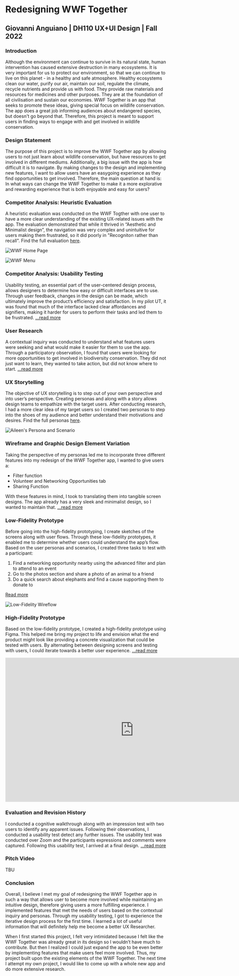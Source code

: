 # Redesigning WWF Together

## Giovanni Anguiano | DH110 UX+UI Design | Fall 2022

### Introduction

Although the environment can continue to survive in its natural state, human intervention has caused extensive destruction in many ecosystems. It is very important for us to protect our environment, so that we can continue to live on this planet - in a healthy and safe atmosphere. Healthy ecosystems clean our water, purify our air, maintain our soil, regulate the climate, recycle nutrients and provide us with food. They provide raw materials and resources for medicines and other purposes. They are at the foundation of all civilisation and sustain our economies. WWF Together is an app that seeks to promote these ideas, giving special focus on wildlife conservation. The app does a great job informing audiences about endangered species, but doesn't go beyond that. Therefore, this project is meant to support users in finding ways to engage with and get involved in wildlife conservation.

### Design Statement

The purpose of this project is to improve the WWF Together app by allowing users to not just learn about wildlife conservation, but have resources to get involved in different mediums. Additionally, a big issue with the app is how difficult it is to navigate. By making changes to the design and implementing new features, I want to allow users have an easygoing experience as they find opportunities to get involved. Therefore, the main question at hand is: In what ways can change the WWF Together to make it a more explorative and rewarding experience that is both enjoyable and easy for users?

### Competitor Analysis: Heuristic Evaluation

A heuristic evaluation was conducted on the WWF Togther with one user to have a more clear understanding of the existing UX-related issues with the app. The evaluation demonstrated that while it thrived in “Aesthetic and Minimalist design”, the navigation was very complex and unintuitive for users making them frustrated, so it did poorly in "Recogniton rather than recall". Find the full evaluation [here](https://github.com/giovannianguiano1/DH110-F22-Gio/blob/main/assignment01/README.md). 

![WWF Home Page](https://raw.githubusercontent.com/giovannianguiano1/DH110-F22-Gio/main/assignment01/wwf-homepage.png)

![WWF Menu](https://raw.githubusercontent.com/giovannianguiano1/DH110-F22-Gio/main/assignment01/wwf-grid.png)

### Competitor Analysis: Usability Testing

Usability testing, an essential part of the user-centered design process, allows designers to determine how easy or difficult interfaces are to use. Through user feedback, changes in the design can be made, which ultimately improve the product’s efficiency and satisfaction. In my pilot UT, it was found that much of the interface lacked clear affordances and signifiers, making it harder for users to perform their tasks and led them to be frustrated. [...read more](https://github.com/giovannianguiano1/DH110-F22-Gio/tree/main/assignment02)


### User Research

A contextual inquiry was conducted to understand what features users were seeking and what would make it easier for them to use the app. Through a participatory observation, I found that users were looking for more opportunities to get involved in biodiversity conservation. They did not just want to learn, they wanted to take action, but did not know where to start. [...read more](https://github.com/giovannianguiano1/DH110-F22-Gio/tree/main/assignment03)

### UX Storytelling

The objective of UX storytelling is to step out of your own perspective and into user’s perspective. Creating personas and along with a story allows design teams to empathize with the target users. After conducting research, I had a more clear idea of my target users so I created two personas to step into the shoes of my audience and better understand their motivations and desires. Find the full personas [here](https://github.com/giovannianguiano1/DH110-F22-Gio/tree/main/assignment04).

![Aileen's Persona and Scenario](https://raw.githubusercontent.com/giovannianguiano1/DH110-F22-Gio/main/assignment04/AileenWoodley.png)

### Wireframe and Graphic Design Element Variation 

Taking the perspective of my personas led me to incorporate three different features into my redesign of the WWF Together app, I wanted to give users a: 

* Filter function
* Volunteer and Networking Opportunities tab
* Sharing Function

With these features in mind, I took to translating them into tangible screen designs. The app already has a very sleek and minimalist design, so I wanted to maintain that. [...read more](https://github.com/giovannianguiano1/DH110-F22-Gio/tree/main/assignment05)


### Low-Fidelity Prototype

Before going into the high-fidelity prototyping, I create sketches of the screens along with user flows. Through these low-fidelity prototypes, it enabled me to determine whether users could understand the app’s flow. Based on the user personas and scenarios, I created three tasks to test with a participant: 

1. Find a networking opportunity nearby using the advanced filter and plan to attend to an event
2. Go to the photos section and share a photo of an animal to a friend
3. Do a quick search about elephants and find a cause supporting them to donate to

[Read more](https://github.com/giovannianguiano1/DH110-F22-Gio/tree/main/assignment05)

![Low-Fidelity Wireflow](https://raw.githubusercontent.com/giovannianguiano1/DH110-F22-Gio/main/assignment05/wireflow2.png)

### High-Fidelity Prototype

Based on the low-fidelity prototype, I created a high-fidelity prototype using Figma. This helped me bring my project to life and envision what the end product might look like providing a concrete visualization that could be tested with users. By alternating between designing screens and testing with users, I could iterate towards a better user experience. [...read more](https://github.com/giovannianguiano1/DH110-F22-Gio/tree/main/assignment07)

<iframe style="border: 1px solid rgba(0, 0, 0, 0.1);" width="800" height="450" src="https://www.figma.com/embed?embed_host=share&url=https%3A%2F%2Fwww.figma.com%2Fproto%2FPzSGoBQV2IA0qJgNrLsqNW%2FHiFi-Prototype%3Fpage-id%3D0%253A1%26node-id%3D1%253A2%26viewport%3D631%252C406%252C0.47%26scaling%3Dscale-down%26starting-point-node-id%3D1%253A2" allowfullscreen></iframe>

### Evaluation and Revision History

I conducted a cognitive walkthrough along with an impression test with two users to identify any apparent issues. Following their observations, I conducted a usability test detect any further issues. The usability test was conducted over Zoom and the participants expressions and comments were captured. Following this usability test, I arrived at a final design. [...read more](https://github.com/giovannianguiano1/DH110-F22-Gio/tree/main/assignment07)

### Pitch Video

TBU

### Conclusion

Overall, I believe I met my goal of redesigning the WWF Together app in such a way that allows user to become more involved while maintaining an intuitive design, therefore giving users a more fulfilling experience. I implemented features that met the needs of users based on the contextual inquiry and personas. Through my usability testing, I got to experience the iterative design process for the first time. I learned a lot of useful information that will definitely help me become a better UX Researcher.

When I first started this project, I felt very intimidated because I felt like the WWF Together was already great in its design so I wouldn’t have much to contribute. But then I realized I could just expand the app to be even better by implementing features that make users feel more involved. Thus, my project built upon the existing elements of the WWF Together. The next time I attempt my own project, I would like to come up with a whole new app and do more extensive research.
